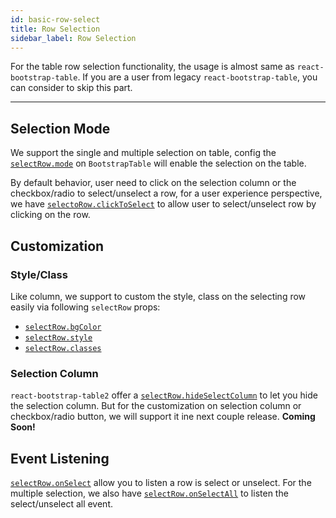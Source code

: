 ```yaml
---
id: basic-row-select
title: Row Selection
sidebar_label: Row Selection
---
```


For the table row selection functionality, the usage is almost same as `react-bootstrap-table`. If you are a user from legacy `react-bootstrap-table`, you can consider to skip this part.

-----

## Selection Mode

We support the single and multiple selection on table, config the [`selectRow.mode`](./row-select-props.html#selectrowmode-string) on `BootstrapTable` will enable the selection on the table.

By default behavior, user need to click on the selection column or the checkbox/radio to select/unselect a row, for a user experience perspective, we have [`selectoRow.clickToSelect`](./row-select-props.html#selectrowclicktoselect-bool) to allow user to select/unselect row by clicking on the row.

## Customization

### Style/Class
Like column, we support to custom the style, class on the selecting row easily via following `selectRow` props:

* [`selectRow.bgColor`](row-select-props.html#selectrowbgcolor-string-function)
* [`selectRow.style`](./row-select-props.html#selectrowstyle-object-function)
* [`selectRow.classes`](./row-select-props.html#selectrowclasses-string-function)

### Selection Column
`react-bootstrap-table2` offer a [`selectRow.hideSelectColumn`](./row-select-props.html#selectrowhideselectcolumn-bool) to let you hide the selection column. But for the customization on selection column or checkbox/radio button, we will support it ine next couple release.
**Coming Soon!**

## Event Listening

[`selectRow.onSelect`](./row-select-props.html#selectrowonselect-function) allow you to listen a row is select or unselect. For the multiple selection, we also have [`selectRow.onSelectAll`](./selectrowonselectall-function) to listen the select/unselect all event.
